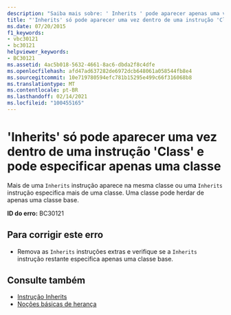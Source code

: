 ```yaml
---
description: "Saiba mais sobre: ' Inherits ' pode aparecer apenas uma vez dentro de uma instrução ' class ' e só pode especificar uma classe"
title: "'Inherits' só pode aparecer uma vez dentro de uma instrução 'Class' e pode especificar apenas uma classe"
ms.date: 07/20/2015
f1_keywords:
- vbc30121
- bc30121
helpviewer_keywords:
- BC30121
ms.assetid: 4ac5b018-5632-4661-8ac6-dbda2f8c4dfe
ms.openlocfilehash: afd47ad637282de6972dcb648061a058544fb8e4
ms.sourcegitcommit: 10e719780594efc781b15295e499c66f316068b8
ms.translationtype: MT
ms.contentlocale: pt-BR
ms.lasthandoff: 02/14/2021
ms.locfileid: "100455165"
---
```

# <a name="inherits-can-appear-only-once-within-a-class-statement-and-can-only-specify-one-class"></a>'Inherits' só pode aparecer uma vez dentro de uma instrução 'Class' e pode especificar apenas uma classe

Mais de uma `Inherits` instrução aparece na mesma classe ou uma `Inherits` instrução especifica mais de uma classe. Uma classe pode herdar de apenas uma classe base.  
  
 **ID do erro:** BC30121  
  
## <a name="to-correct-this-error"></a>Para corrigir este erro  
  
- Remova as `Inherits` instruções extras e verifique se a `Inherits` instrução restante especifica apenas uma classe base.  
  
## <a name="see-also"></a>Consulte também

- [Instrução Inherits](../language-reference/statements/inherits-statement.md)
- [Noções básicas de herança](../programming-guide/language-features/objects-and-classes/inheritance-basics.md)
